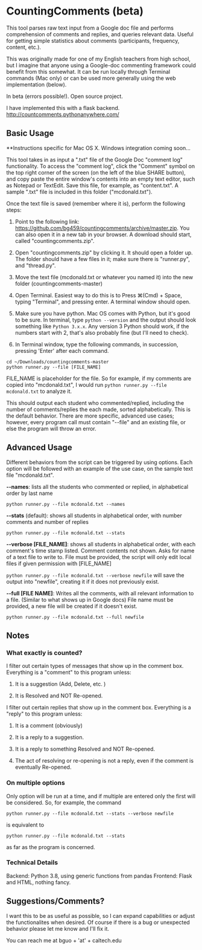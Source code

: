 # CountingComments (beta)

This tool parses raw text input from a Google doc file and performs comprehension of comments and replies, and queries relevant data. Useful for getting simple statistics about comments (participants, frequency, content, etc.).

This was originally made for one of my English teachers from high school, but I imagine that anyone using a Google-doc commenting framework could benefit from this somewhat. It can be run locally through Terminal commands (Mac only) or can be used more generally using the web implementation (below).

In beta (errors possible!). Open source project.

I have implemented this with a flask backend. http://countcomments.pythonanywhere.com/

## Basic Usage
**Instructions specific for Mac OS X. Windows integration coming soon...

This tool takes in as input a ".txt" file of the Google Doc "comment log" functionality. To access the "comment log", click the "Comment" symbol on the top right corner of the screen (on the left of the blue SHARE button), and copy paste the entire window's contents into an empty text editor, such as Notepad or TextEdit. Save this file, for example, as "content.txt". A sample ".txt" file is included in this folder ("mcdonald.txt").

Once the text file is saved (remember where it is), perform the following steps:

1. Point to the following link: https://github.com/bg459/countingcomments/archive/master.zip. You can also open it in a new tab in your browser. A download should start, called "countingcomments.zip".

2. Open "countingcomments.zip" by clicking it. It should open a folder up. The folder should have a few files in it; make sure there is "runner.py", and "thread.py". 

3. Move the text file (mcdonald.txt or whatever you named it) into the new folder (countingcomments-master)

4. Open Terminal. Easiest way to do this is to Press ⌘(Cmd) + Space, typing "Terminal", and pressing enter. A terminal window should open.

5. Make sure you have python. Mac OS comes with Python, but it's good to be sure. In terminal, type `python --version` and the output should look something like `Python 3.x.x`. Any version 3 Python should work, if the numbers start with 2, that's also probably fine (but I'll need to check).

6. In Terminal window, type the following commands, in succession, pressing 'Enter' after each command.

```
cd ~/Downloads/countingcomments-master
python runner.py --file [FILE_NAME]
```
FILE_NAME is placeholder for the file. So for example, if my comments are copied into "mcdonald.txt", I would run `python runner.py --file mcdonald.txt` to analyze it. 

This should output each student who commented/replied, including the number of comments/replies the each made, sorted alphabetically. This is the default behavior. There are more specific, advanced use cases; however, every program call must contain "--file" and an existing file, or else the program will throw an error. 

## Advanced Usage

Different behaviors from the script can be triggered by using options. Each option will be followed with an example of the use case, on the sample text file "mcdonald.txt". 

**--names**: lists all the students who commented or replied, in alphabetical order by last name

`python runner.py --file mcdonald.txt --names`

**--stats** (default): shows all students in alphabetical order, with number comments and number of replies

`python runner.py --file mcdonald.txt --stats`

**--verbose [FILE_NAME]**: shows all students in alphabetical order, with each comment's time stamp listed. Comment contents not shown. Asks for name of a text file to write to. File must be provided, the script will only edit local files if given permission with [FILE_NAME]

`python runner.py --file mcdonald.txt --verbose newfile`
will save the output into "newfile", creating it if it does not previously exist.

**--full [FILE NAME]**: Writes all the comments, with all relevant information to a file. (Similar to what shows up in Google docs) File name must be provided, a new file will be created if it doesn't exist. 

`python runner.py --file mcdonald.txt --full newfile`
## Notes

### What exactly is counted? 

I filter out certain types of messages that show up in the comment box. Everything is a "comment" to this program unless: 

1) It is a suggestion (Add, Delete, etc. )

2) It is Resolved and NOT Re-opened. 

I filter out certain replies that show up in the comment box. Everything is a "reply" to this program unless:

1) It is a comment (obviously)

2) It is a reply to a suggestion.

3) It is a reply to something Resolved and NOT Re-opened.

4) The act of resolving or re-opening is not a reply, even if the comment is eventually Re-opened. 

### On multiple options

Only option will be run at a time, and if multiple are entered only the first will be considered. So, for example, the command 

`python runner.py --file mcdonald.txt --stats --verbose newfile`

is equivalent to 

`python runner.py --file mcdonald.txt --stats`

as far as the program is concerned.

### Technical Details
Backend: Python 3.8, using generic functions from pandas
Frontend: Flask and HTML, nothing fancy.

## Suggestions/Comments?

I want this to be as useful as possible, so I can expand capabilities or adjust the functionalites when desired. Of course if there is a bug or unexpected behavior please let me know and I'll fix it. 

You can reach me at bguo + 'at' + caltech.edu







